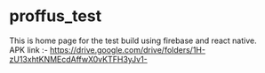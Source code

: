 # proffus_test
This is home page for the test build using firebase and react native. <br />
APK link :- https://drive.google.com/drive/folders/1H-zU13xhtKNMEcdAffwX0vKTFH3yJv1-
